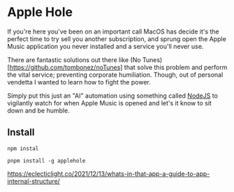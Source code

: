 # Apple Hole

If you're here you've been on an important call MacOS has decide it's the perfect time to try sell you another subscription, and sprung open the Apple Music application you never installed and a service you'll never use.

There are fantastic solutions out there like (No Tunes)[https://github.com/tombonez/noTunes] that solve this problem and perform the vital service; preventing corporate humiliation. Though, out of personal vendetta I wanted to learn how to fight the power.

Simply put this just an "AI" automation using something called [NodeJS](https://nodejs.org/en) to vigilantly watch for when Apple Music is opened and let's it know to sit down and be humble.


## Install
```shell
npm instal

pnpm install -g applehole
```


https://eclecticlight.co/2021/12/13/whats-in-that-app-a-guide-to-app-internal-structure/